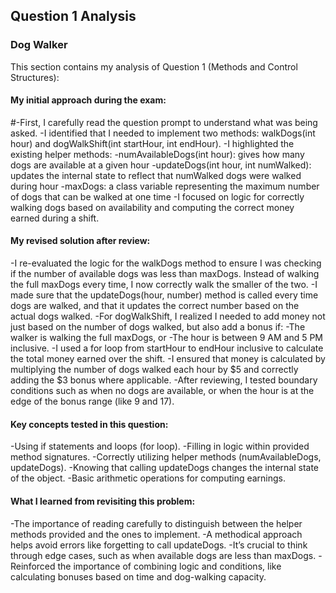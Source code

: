 ## Question 1 Analysis
### Dog Walker

This section contains my analysis of Question 1 (Methods and Control Structures):

#### My initial approach during the exam:
#-First, I carefully read the question prompt to understand what was being asked.
-I identified that I needed to implement two methods: walkDogs(int hour) and dogWalkShift(int startHour, int endHour).
-I highlighted the existing helper methods:
-numAvailableDogs(int hour): gives how many dogs are available at a given hour
-updateDogs(int hour, int numWalked): updates the internal state to reflect that numWalked dogs were walked during hour
-maxDogs: a class variable representing the maximum number of dogs that can be walked at one time
-I focused on logic for correctly walking dogs based on availability and computing the correct money earned during a shift.

#### My revised solution after review:
-I re-evaluated the logic for the walkDogs method to ensure I was checking if the number of available dogs was less than maxDogs. Instead of walking the full maxDogs every time, I now correctly walk the smaller of the two.
-I made sure that the updateDogs(hour, number) method is called every time dogs are walked, and that it updates the correct number based on the actual dogs walked.
-For dogWalkShift, I realized I needed to add money not just based on the number of dogs walked, but also add a bonus if:
-The walker is walking the full maxDogs, or
-The hour is between 9 AM and 5 PM inclusive.
-I used a for loop from startHour to endHour inclusive to calculate the total money earned over the shift.
-I ensured that money is calculated by multiplying the number of dogs walked each hour by $5 and correctly adding the $3 bonus where applicable.
-After reviewing, I tested boundary conditions such as when no dogs are available, or when the hour is at the edge of the bonus range (like 9 and 17).
  
#### Key concepts tested in this question:
-Using if statements and loops (for loop).
-Filling in logic within provided method signatures.
-Correctly utilizing helper methods (numAvailableDogs, updateDogs).
-Knowing that calling updateDogs changes the internal state of the object.
-Basic arithmetic operations for computing earnings.  

#### What I learned from revisiting this problem:
-The importance of reading carefully to distinguish between the helper methods provided and the ones to implement.
-A methodical approach helps avoid errors like forgetting to call updateDogs.
-It’s crucial to think through edge cases, such as when available dogs are less than maxDogs.
-Reinforced the importance of combining logic and conditions, like calculating bonuses based on time and dog-walking capacity.
